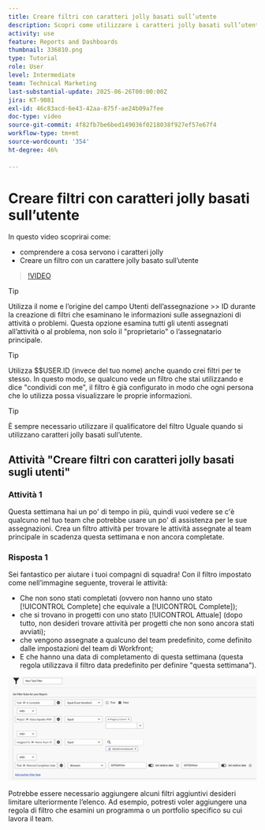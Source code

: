 ```yaml
---
title: Creare filtri con caratteri jolly basati sull’utente
description: Scopri come utilizzare i caratteri jolly basati sull’utente e come creare un filtro basato sull’utente che ha effettuato l’accesso.
activity: use
feature: Reports and Dashboards
thumbnail: 336810.png
type: Tutorial
role: User
level: Intermediate
team: Technical Marketing
last-substantial-update: 2025-06-26T00:00:00Z
jira: KT-9081
exl-id: 46c83acd-6e43-42aa-875f-ae24b09a7fee
doc-type: video
source-git-commit: 4f82fb7be6bed149036f0218038f927ef57e67f4
workflow-type: tm+mt
source-wordcount: '354'
ht-degree: 46%

---
```


# Creare filtri con caratteri jolly basati sull’utente

In questo video scoprirai come:

* comprendere a cosa servono i caratteri jolly
* Creare un filtro con un carattere jolly basato sull’utente

>[!VIDEO](https://video.tv.adobe.com/v/3412655/?quality=12&learn=on&captions=ita)

>[!TIP]
>
>Utilizza il nome e l’origine del campo Utenti dell’assegnazione >> ID durante la creazione di filtri che esaminano le informazioni sulle assegnazioni di attività o problemi.  Questa opzione esamina tutti gli utenti assegnati all’attività o al problema, non solo il &quot;proprietario&quot; o l’assegnatario principale.

>[!TIP]
>
>Utilizza $$USER.ID (invece del tuo nome) anche quando crei filtri per te stesso. In questo modo, se qualcuno vede un filtro che stai utilizzando e dice &quot;condividi con me&quot;, il filtro è già configurato in modo che ogni persona che lo utilizza possa visualizzare le proprie informazioni.

>[!TIP]
>
>È sempre necessario utilizzare il qualificatore del filtro Uguale quando si utilizzano caratteri jolly basati sull’utente.


## Attività &quot;Creare filtri con caratteri jolly basati sugli utenti&quot;

### Attività 1

Questa settimana hai un po&#39; di tempo in più, quindi vuoi vedere se c&#39;è qualcuno nel tuo team che potrebbe usare un po&#39; di assistenza per le sue assegnazioni. Crea un filtro attività per trovare le attività assegnate al team principale in scadenza questa settimana e non ancora completate.

### Risposta 1

Sei fantastico per aiutare i tuoi compagni di squadra! Con il filtro impostato come nell’immagine seguente, troverai le attività:

* Che non sono stati completati (ovvero non hanno uno stato [!UICONTROL Complete] che equivale a [!UICONTROL Complete]);
* che si trovano in progetti con uno stato [!UICONTROL Attuale] (dopo tutto, non desideri trovare attività per progetti che non sono ancora stati avviati);
* che vengono assegnate a qualcuno del team predefinito, come definito dalle impostazioni del team di Workfront;
* E che hanno una data di completamento di questa settimana (questa regola utilizzava il filtro data predefinito per definire &quot;questa settimana&quot;).

![Immagine della schermata per creare un filtro attività con un carattere jolly basato sull’utente](assets/user-wildcard-exercise-answer.png)

Potrebbe essere necessario aggiungere alcuni filtri aggiuntivi desideri limitare ulteriormente l’elenco. Ad esempio, potresti voler aggiungere una regola di filtro che esamini un programma o un portfolio specifico su cui lavora il team.
